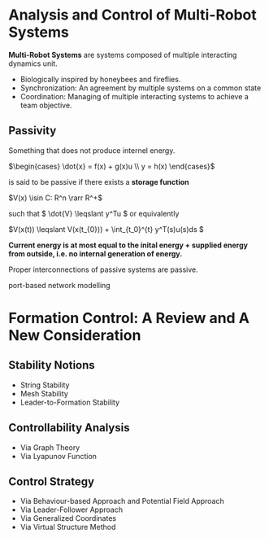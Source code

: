 # Analysis and Control of Multi-Robot Systems

**Multi-Robot Systems** are systems composed of multiple interacting dynamics unit.
- Biologically inspired by honeybees and fireflies.
- Synchronization: An agreement by multiple systems on a common state
- Coordination: Managing of multiple interacting systems to achieve a team objective.

## Passivity
Something that does not produce internel energy.

$\begin{cases}
\dot{x} = f(x) + g(x)u \\
y = h(x)
\end{cases}$

is said to be passive if there exists a **storage function**

$V(x) \isin C: R^n \rarr R^+$

such that $ \dot{V} \leqslant y^Tu $ or equivalently

$V(x(t)) \leqslant V(x(t_{0})) + \int_{t_0}^{t} y^T(s)u(s)ds $

**Current energy is at most equal to the inital energy + supplied energy from outside, 
i.e. no internal generation of energy.**

Proper interconnections of passive systems are passive.

port-based network modelling

# Formation Control: A Review and A New Consideration

## Stability Notions
* String Stability
* Mesh Stability
* Leader-to-Formation Stability

## Controllability Analysis
* Via Graph Theory
* Via Lyapunov Function

## Control Strategy
* Via Behaviour-based Approach and Potential Field Approach
* Via Leader-Follower Approach
* Via Generalized Coordinates
* Via Virtual Structure Method




